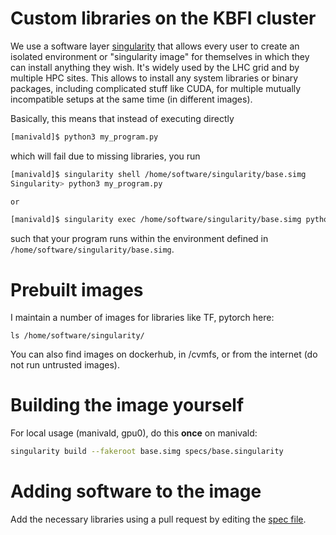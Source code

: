 # Custom libraries on the KBFI cluster

We use a software layer [singularity](https://sylabs.io/singularity/) that allows every user to create an isolated environment or "singularity image" for themselves in which they can install anything they wish. It's widely used by the LHC grid and by multiple HPC sites.
This allows to install any system libraries or binary packages, including complicated stuff like CUDA, for multiple mutually incompatible setups at the same time (in different images).

Basically, this means that instead of executing directly

``` bash
[manivald]$ python3 my_program.py
```

which will fail due to missing libraries, you run

```bash
[manivald]$ singularity shell /home/software/singularity/base.simg
Singularity> python3 my_program.py

or

[manivald]$ singularity exec /home/software/singularity/base.simg python3 my_program.py
```

such that your program runs within the environment defined in `/home/software/singularity/base.simg`.

# Prebuilt images

I maintain a number of images for libraries like TF, pytorch here: 
```
ls /home/software/singularity/
```

You can also find images on dockerhub, in /cvmfs, or from the internet (do not run untrusted images).

# Building the image yourself

For local usage (manivald, gpu0), do this **once** on manivald:
```bash
singularity build --fakeroot base.simg specs/base.singularity
```

# Adding software to the image
Add the necessary libraries using a pull request by editing the [spec file](specs).
